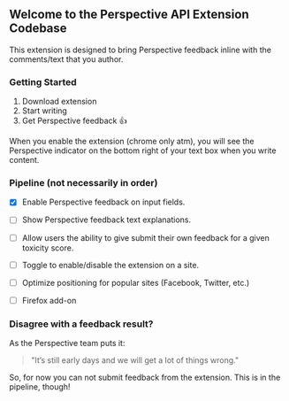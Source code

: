 ## Welcome to the Perspective API Extension Codebase

This extension is designed to bring Perspective feedback inline with the comments/text that you author.

### Getting Started

 1. Download extension
 2. Start writing
 3. Get Perspective feedback :+1:

When you enable the extension (chrome only atm), you will see the Perspective indicator on the bottom right of your text box when you write content.

### Pipeline (not necessarily in order)

- [x] Enable Perspective feedback on input fields.
- [ ] Show Perspective feedback text explanations.
- [ ] Allow users the ability to give submit their own feedback for a given toxicity score.
- [ ] Toggle to enable/disable the extension on a site.
- [ ] Optimize positioning for popular sites (Facebook, Twitter, etc.)
- [ ] Firefox add-on



### Disagree with a feedback result?

As the Perspective team puts it:
>"It’s still early days and we will get a lot of things wrong."

So, for now you can not submit feedback from the extension. This is in the pipeline, though!
